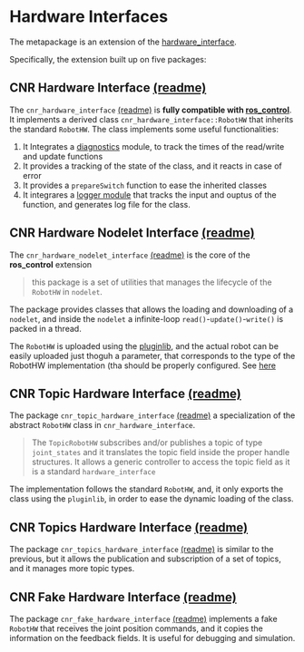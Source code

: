 # Hardware Interfaces

The metapackage is an extension of the [hardware_interface](https://github.com/ros-controls/ros_control/tree/noetic-devel/hardware_interface).

Specifically, the extension built up on five packages:

## CNR Hardware Interface [(readme)](cnr_hardware_interface/README.md)

The `cnr_hardware_interface` [(readme)](cnr_hardware_interface/cnr_hardware_interface/README.md) is **fully compatible with [ros_control](http://wiki.ros.org/ros_control "ros_control")**. It implements a derived class  `cnr_hardware_interface::RobotHW` that inherits the standard `RobotHW`. The class implements some useful functionalities:

1. It Integrates a [diagnostics](http://wiki.ros.org/diagnostics) module, to track the times of the read/write and update functions
2. It provides a tracking of the state of the class, and it reacts in case of error
3. It provides a `prepareSwitch` function to ease the inherited classes
4. It integrares a [logger module](www.www) that tracks the input and ouptus of the function, and generates log file for the class.

## CNR Hardware Nodelet Interface [(readme)](cnr_hardware_nodelet_interface/README.md)

The  `cnr_hardware_nodelet_interface` [(readme)](cnr_hardware_nodelet_interface/README.md) is the core of the **ros_control** extension

> this package is a set of utilities that manages the lifecycle of the `RobotHW` in `nodelet`.

The package provides classes that allows the loading and downloading of a `nodelet`, and inside the `nodelet` a infinite-loop `read()`-`update()`-`write()` is packed in a thread.

The `RobotHW` is uploaded using the [pluginlib](http://wiki.ros.org/pluginlib), and the actual robot can be easily uploaded just thoguh a parameter, that corresponds to the type of the RobotHW implementation (tha should be properly configured. See [here](cnr_hardware_interface/README.md)

## CNR Topic Hardware Interface [(readme)](cnr_topic_hardware_interface/README.md)

The package `cnr_topic_hardware_interface` [(readme)](cnr_topic_hardware_interface/README.md)  a specialization of the abstract `RobotHW` class in `cnr_hardware_interface`. 

> The `TopicRobotHW` subscribes and/or publishes a topic of type `joint_states` and it translates the topic field inside the proper handle structures. It allows a generic controller to access the topic field as it is a standard `hardware_interface`

The implementation follows the standard `RobotHW`, and, it only exports the class using the `pluginlib`, in order to ease the dynamic loading of the class.

## CNR Topics Hardware Interface [(readme)](cnr_topic_hardware_interface/README.md)

The package `cnr_topics_hardware_interface` [(readme)](cnr_topics_hardware_interface/README.md) is similar to the previous, but it allows the publication and subscription of a set of topics, and it manages more topic types.

## CNR Fake Hardware Interface [(readme)](cnr_topic_hardware_interface/README.md)

The package `cnr_fake_hardware_interface` [(readme)](cnr_fake_hardware_interface/README.md) implements a fake `RobotHW` that receives the joint position commands, and it copies the information on the feedback fields. It is useful for debugging and simulation.
